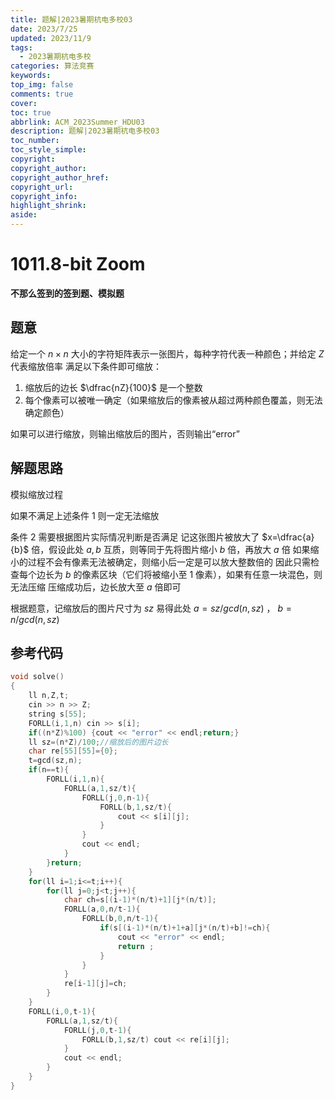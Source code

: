 ```yaml
---
title: 题解|2023暑期杭电多校03
date: 2023/7/25
updated: 2023/11/9
tags:
  - 2023暑期杭电多校
categories: 算法竞赛
keywords:
top_img: false
comments: true
cover:
toc: true
abbrlink: ACM_2023Summer_HDU03
description: 题解|2023暑期杭电多校03
toc_number:
toc_style_simple:
copyright:
copyright_author:
copyright_author_href:
copyright_url:
copyright_info:
highlight_shrink:
aside:
---
```


# 1011.8-bit Zoom
**不那么签到的签到题、模拟题**
## 题意
给定一个 $n\times n$ 大小的字符矩阵表示一张图片，每种字符代表一种颜色；并给定 $Z$ 代表缩放倍率
满足以下条件即可缩放：
1. 缩放后的边长 $\dfrac{nZ}{100}$ 是一个整数
2. 每个像素可以被唯一确定（如果缩放后的像素被从超过两种颜色覆盖，则无法确定颜色）

如果可以进行缩放，则输出缩放后的图片，否则输出“error”

## 解题思路
模拟缩放过程

如果不满足上述条件 $1$ 则一定无法缩放

条件 $2$ 需要根据图片实际情况判断是否满足
记这张图片被放大了 $x=\dfrac{a}{b}$ 倍，假设此处 $a,b$ 互质，则等同于先将图片缩小 $b$ 倍，再放大 $a$ 倍
如果缩小的过程不会有像素无法被确定，则缩小后一定是可以放大整数倍的
因此只需检查每个边长为 $b$ 的像素区块（它们将被缩小至 $1$ 像素），如果有任意一块混色，则无法压缩
压缩成功后，边长放大至 $a$ 倍即可

根据题意，记缩放后的图片尺寸为 $sz$
易得此处 $a=sz/gcd(n,sz)$ ， $b=n/gcd(n,sz)$ 

## 参考代码
```cpp
void solve()
{
    ll n,Z,t;
    cin >> n >> Z;
    string s[55];
    FORLL(i,1,n) cin >> s[i];
    if((n*Z)%100) {cout << "error" << endl;return;}
    ll sz=(n*Z)/100;//缩放后的图片边长
    char re[55][55]={0};
    t=gcd(sz,n);
    if(n==t){
        FORLL(i,1,n){
            FORLL(a,1,sz/t){
                FORLL(j,0,n-1){
                    FORLL(b,1,sz/t){
                        cout << s[i][j];
                    }
                }
                cout << endl;
            }
        }return;
    }
    for(ll i=1;i<=t;i++){
        for(ll j=0;j<t;j++){
            char ch=s[(i-1)*(n/t)+1][j*(n/t)];
            FORLL(a,0,n/t-1){
                FORLL(b,0,n/t-1){
                    if(s[(i-1)*(n/t)+1+a][j*(n/t)+b]!=ch){
                        cout << "error" << endl;
                        return ;
                    }
                }
            }
            re[i-1][j]=ch;
        }
    }
    FORLL(i,0,t-1){
        FORLL(a,1,sz/t){
            FORLL(j,0,t-1){
                FORLL(b,1,sz/t) cout << re[i][j];
            }
            cout << endl;
        }
    }
}
```
